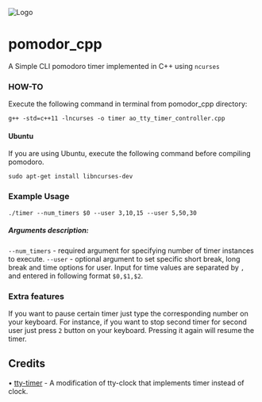 ![Logo](https://raw.githubusercontent.com/AOrumbaev/pomodor_cpp/master/pomo_icon.png)

# pomodor_cpp
A Simple CLI pomodoro timer implemented in C++ using `ncurses`

### HOW-TO
Execute the following command in terminal from pomodor_cpp directory:

`g++ -std=c++11 -lncurses -o timer ao_tty_timer_controller.cpp`

#### Ubuntu
If you are using Ubuntu, execute the following command before compiling pomodoro.

`sudo apt-get install libncurses-dev`

### Example Usage
```
./timer --num_timers $0 --user 3,10,15 --user 5,50,30
```
##### Arguments description:
`--num_timers` - required argument for specifying number of timer instances to execute.
`--user` - optional argument to set specific short break, long break and time options for user. Input for time values are separated by `,` and entered in following format `$0,$1,$2`.

### Extra features
If you want to pause certain timer just type the corresponding number on your keyboard. For instance, if you want to stop second timer for second user just press `2` button on your keyboard. Pressing it again will resume the timer.

## Credits
• [tty-timer](https://github.com/mbarbar/ttytimer) - A modification of tty-clock that implements timer instead of clock.